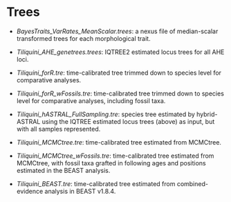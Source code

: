 # Trees

+ *BayesTraits_VarRates_MeanScalar.trees*: a nexus file of median-scalar transformed trees for each morphological trait. 

+ *Tiliquini_AHE_genetrees.trees*: IQTREE2 estimated locus trees for all AHE loci. 

+ *Tiliquini_forR.tre*: time-calibrated tree trimmed down to species level for comparative analyses.

+ *Tiliquini_forR_wFossils.tre*: time-calibrated tree trimmed down to species level for comparative analyses, including fossil taxa.

+ *Tiliquini_hASTRAL_FullSampling.tre*: species tree estimated by hybrid-ASTRAL using the IQTREE estimated locus trees (above) as input, but with all samples represented. 

+ *Tiliquini_MCMCtree.tre*: time-calibrated tree estimated from MCMCtree. 

+ *Tiliquini_MCMCtree_wFossils.tre*: time-calibrated tree estimated from MCMCtree, with fossil taxa grafted in following ages and positions estimated in the BEAST analysis. 

+ *Tiliquini_BEAST.tre*: time-calibrated tree estimated from combined-evidence analysis in BEAST v1.8.4. 